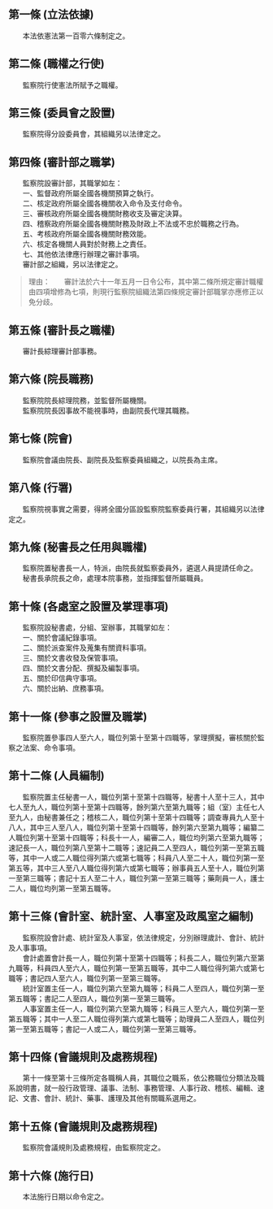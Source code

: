 第一條 (立法依據)
-----------------
　　本法依憲法第一百零六條制定之。  


第二條 (職權之行使)
-------------------
　　監察院行使憲法所賦予之職權。  


第三條 (委員會之設置)
---------------------
　　監察院得分設委員會，其組織另以法律定之。  


第四條 (審計部之職掌)
---------------------
　　監察院設審計部，其職掌如左：  
　　一、監督政府所屬全國各機關預算之執行。  
　　二、核定政府所屬全國各機關收入命令及支付命令。  
　　三、審核政府所屬全國各機關財務收支及審定決算。  
　　四、稽察政府所屬全國各機關財務及財政上不法或不忠於職務之行為。  
　　五、考核政府所屬全國各機關財務效能。  
　　六、核定各機關人員對於財務上之責任。  
　　七、其他依法律應行辦理之審計事項。  
　　審計部之組織，另以法律定之。  
> 理由：　　審計法於六十一年五月一日令公布，其中第二條所規定審計職權由四項增修為七項，則現行監察院組織法第四條規定審計部職掌亦應修正以免分歧。



第五條 (審計長之職權)
---------------------
　　審計長綜理審計部事務。  


第六條 (院長職務)
-----------------
　　監察院院長綜理院務，並監督所屬機關。  
　　監察院院長因事故不能視事時，由副院長代理其職務。  


第七條 (院會)
-------------
　　監察院會議由院長、副院長及監察委員組織之，以院長為主席。  


第八條 (行署)
-------------
　　監察院視事實之需要，得將全國分區設監察院監察委員行署，其組織另以法律定之。  


第九條 (秘書長之任用與職權)
---------------------------
　　監察院置秘書長一人，特派，由院長就監察委員外，遴選人員提請任命之。  
　　秘書長承院長之命，處理本院事務，並指揮監督所屬職員。  


第十條 (各處室之設置及掌理事項)
-------------------------------
　　監察院設秘書處，分組、室辦事，其職掌如左：  
　　一、關於會議紀錄事項。  
　　二、關於派查案件及蒐集有關資料事項。  
　　三、關於文書收發及保管事項。  
　　四、關於文書分配、撰擬及編製事項。  
　　五、關於印信典守事項。  
　　六、關於出納、庶務事項。  


第十一條 (參事之設置及職掌)
---------------------------
　　監察院置參事四人至六人，職位列第十至第十四職等，掌理撰擬，審核關於監察之法案、命令事項。  


第十二條 (人員編制)
-------------------
　　監察院置主任秘書一人，職位列第十至第十四職等，秘書十人至十三人，其中七人至九人，職位列第十至第十四職等，餘列第六至第九職等；組（室）主任七人至九人，由秘書兼任之；稽核二人，職位列第十至第十四職等；調查專員九人至十八人，其中三人至八人，職位列第十至第十四職等，餘列第六至第九職等；編纂二人職位列第十至第十四職等；科長十一人，編審二人，職位均列第六至第九職等；速記長一人，職位列第八至第十二職等；速記員二人至四人，職位列第一至第五職等，其中一人或二人職位得列第六或第七職等；科員八人至二十人，職位列第一至第五等，其中三人至八人職位得列第六或第七職等；辦事員五人至十人，職位列第一至第三職等；書記十五人至二十人，職位列第一至第三職等；藥劑員一人，護士二人，職位均列第一至第五職等。  


第十三條 (會計室、統計室、人事室及政風室之編制)
-----------------------------------------------
　　監察院設會計處、統計室及人事室，依法律規定，分別辦理歲計、會計、統計及人事事項。  
　　會計處置會計長一人，職位列第十至第十四職等；科長二人，職位列第六至第九職等，科員四人至六人，職位列第一至第五職等，其中二人職位得列第六或第七職等；書記四人至六人，職位列第一至第三職等。  
　　統計室置主任一人，職位列第六至第九職等；科員二人至四人，職位列第一至第五職等；書記二人至四人，職位列第一至第三職等。  
　　人事室置主任一人，職位列第六至第九職等；科員三人至六人，職位列第一至第五職等；其中一人至二人職位得列第六或第七職等；助理員二人至四人，職位列第一至第五職等；書記一人或二人，職位列第一至第三職等。  


第十四條 (會議規則及處務規程)
-----------------------------
　　第十一條至第十三條所定各職稱人員，其職位之職系，依公務職位分類法及職系說明書，就一般行政管理、議事、法制、事務管理、人事行政、稽核、編輯、速記、文書、會計、統計、藥事、護理及其他有關職系選用之。  


第十五條 (會議規則及處務規程)
-----------------------------
　　監察院會議規則及處務規程，由監察院定之。  


第十六條 (施行日)
-----------------
　　本法施行日期以命令定之。